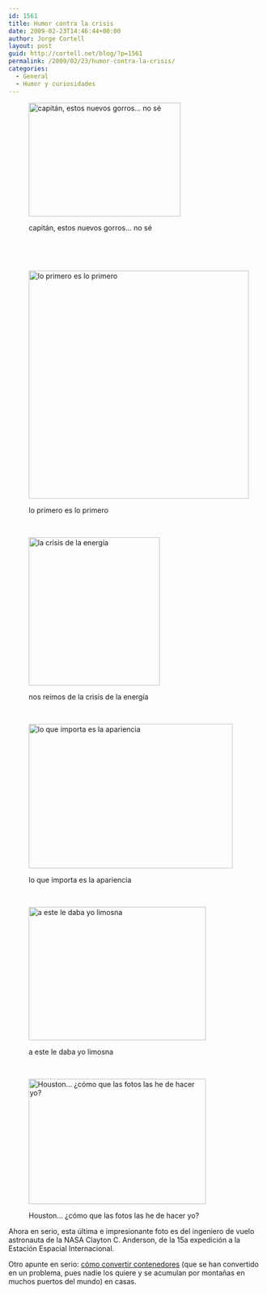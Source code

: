 ```yaml
---
id: 1561
title: Humor contra la crisis
date: 2009-02-23T14:46:44+00:00
author: Jorge Cortell
layout: post
guid: http://cortell.net/blog/?p=1561
permalink: /2009/02/23/humor-contra-la-crisis/
categories:
  - General
  - Humor y curiosidades
---
```

<figure style="width: 300px" class="wp-caption alignnone"><img title="http://farm3.static.flickr.com/2288/2436835786_2ebbf22983_o.jpg" src="http://farm3.static.flickr.com/2288/2436835786_2ebbf22983_o.jpg" alt="capitán, estos nuevos gorros... no sé" width="300" height="224" /></p> 

<figcaption class="wp-caption-text">capitán, estos nuevos gorros... no sé</figcaption></figure> 

 

 <figure style="width: 435px" class="wp-caption alignnone">

<img title="http://www.foundshit.com/images/pork-pack-01.jpg" src="http://www.foundshit.com/images/pork-pack-01.jpg" alt="lo primero es lo primero" width="435" height="450" /><figcaption class="wp-caption-text">lo primero es lo primero</figcaption></figure> 

 <figure style="width: 259px" class="wp-caption alignnone">

<img title="http://img.ffffound.com/static-data/assets/6/1df0bc42a67ebe8f9c164d8dcc673395f0e422ac_m.gif" src="http://img.ffffound.com/static-data/assets/6/1df0bc42a67ebe8f9c164d8dcc673395f0e422ac_m.gif" alt="la crisis de la energía" width="259" height="292" /><figcaption class="wp-caption-text">nos reímos de la crisis de la energía</figcaption></figure> 

 <figure style="width: 403px" class="wp-caption alignnone">

<img class="   " title="http://adsoftheworld.com/files/images/becelevator.jpg" src="http://adsoftheworld.com/files/images/becelevator.jpg" alt="lo que importa es la apariencia" width="403" height="285" /><figcaption class="wp-caption-text">lo que importa es la apariencia</figcaption></figure> 

 <figure style="width: 350px" class="wp-caption alignnone">

<img class=" " title="http://static.flickr.com/36/124178461_16e7e29701.jpg" src="http://static.flickr.com/36/124178461_16e7e29701.jpg" alt="a este le daba yo limosna" width="350" height="263" /><figcaption class="wp-caption-text">a este le daba yo limosna</figcaption></figure> 

 <figure style="width: 350px" class="wp-caption alignnone">

<img class=" " title="http://farm3.static.flickr.com/2241/2207918764_796f87f420.jpg?v=0" src="http://farm3.static.flickr.com/2241/2207918764_796f87f420.jpg?v=0" alt="Houston... ¿cómo que las fotos las he de hacer yo?" width="350" height="247" /><figcaption class="wp-caption-text">Houston... ¿cómo que las fotos las he de hacer yo?</figcaption></figure> 

Ahora en serio, esta última e impresionante foto es del ingeniero de vuelo astronauta de la NASA Clayton C. Anderson, de la 15a expedición a la Estación Espacial Internacional.

Otro apunte en serio: <a title="http://gliving.com/turning-shipping-containers-into-your-next-dream-home/" href="http://gliving.com/turning-shipping-containers-into-your-next-dream-home/" target="_blank">cómo convertir contenedores</a> (que se han convertido en un problema, pues nadie los quiere y se acumulan por montañas en muchos puertos del mundo) en casas.